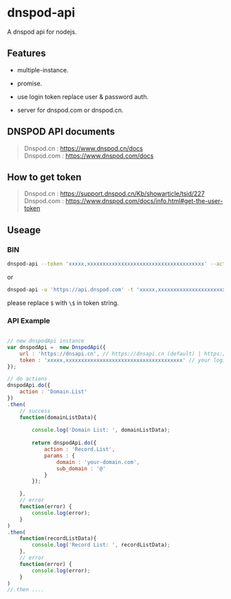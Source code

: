 # dnspod-api

A dnspod api for nodejs.

## Features

- multiple-instance.

- promise.

- use login token replace user & password auth.

- server for dnspod.com or dnspod.cn.


## DNSPOD API documents

> Dnspod.cn : https://www.dnspod.cn/docs  
> Dnspod.com : https://www.dnspod.com/docs

## How to get token

> Dnspod.cn : https://support.dnspod.cn/Kb/showarticle/tsid/227  
> Dnspod.com : https://www.dnspod.com/docs/info.html#get-the-user-token


## Useage

### BIN
```sh
dnspod-api --token 'xxxxx,xxxxxxxxxxxxxxxxxxxxxxxxxxxxxxxxxxxxxx' --action 'Domain.List'
```

or  

```sh
dnspod-api -u 'https://api.dnspod.com' -t 'xxxxx,xxxxxxxxxxxxxxxxxxxxxxxxxxxxxxxxxxxxxx' -a 'Record.List' -p '{"domain": "hateip.com", "sub_domain": "@"}'
```

please replace `$` with `\$` in token string.

### API Example

```js

// new dnspodApi instance
var dnspodApi =  new DnspodApi({
    url : 'https://dnsapi.cn', // https://dnsapi.cn (default) | https://api.dnspod.com
    token : 'xxxxx,xxxxxxxxxxxxxxxxxxxxxxxxxxxxxxxxxxxxxx' // your login token, you can find how to get token in then bottom.
});

// do actions
dnspodApi.do({
    action : 'Domain.List'
})
.then(
    // success
    function(domainListData){
        
        console.log('Domain List: ', domainListData);
        
        return dnspodApi.do({
            action : 'Record.List',
            params : {
                domain : 'your-domain.com',
                sub_domain : '@'
            }
        });

    },
    // error
    function(error) {
        console.log(error);
    }
)
.then(
    function(recordListData){
        console.log('Record List: ', recordListData);
    },
    // error
    function(error) {
        console.log(error);
    }
)
//.then ....
```
